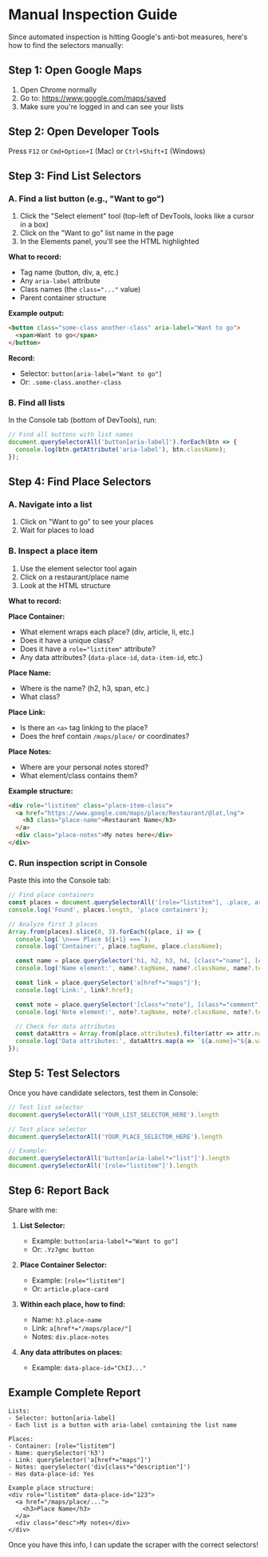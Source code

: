# Manual Inspection Guide

Since automated inspection is hitting Google's anti-bot measures, here's how to find the selectors manually:

## Step 1: Open Google Maps

1. Open Chrome normally
2. Go to: https://www.google.com/maps/saved
3. Make sure you're logged in and can see your lists

## Step 2: Open Developer Tools

Press `F12` or `Cmd+Option+I` (Mac) or `Ctrl+Shift+I` (Windows)

## Step 3: Find List Selectors

### A. Find a list button (e.g., "Want to go")
1. Click the "Select element" tool (top-left of DevTools, looks like a cursor in a box)
2. Click on the "Want to go" list name in the page
3. In the Elements panel, you'll see the HTML highlighted

**What to record:**
- Tag name (button, div, a, etc.)
- Any `aria-label` attribute
- Class names (the `class="..."` value)
- Parent container structure

**Example output:**
```html
<button class="some-class another-class" aria-label="Want to go">
  <span>Want to go</span>
</button>
```

**Record:**
- Selector: `button[aria-label="Want to go"]`
- Or: `.some-class.another-class`

### B. Find all lists
In the Console tab (bottom of DevTools), run:

```javascript
// Find all buttons with list names
document.querySelectorAll('button[aria-label]').forEach(btn => {
  console.log(btn.getAttribute('aria-label'), btn.className);
});
```

## Step 4: Find Place Selectors

### A. Navigate into a list
1. Click on "Want to go" to see your places
2. Wait for places to load

### B. Inspect a place item
1. Use the element selector tool again
2. Click on a restaurant/place name
3. Look at the HTML structure

**What to record:**

**Place Container:**
- What element wraps each place? (div, article, li, etc.)
- Does it have a unique class?
- Does it have a `role="listitem"` attribute?
- Any data attributes? (`data-place-id`, `data-item-id`, etc.)

**Place Name:**
- Where is the name? (h2, h3, span, etc.)
- What class?

**Place Link:**
- Is there an `<a>` tag linking to the place?
- Does the href contain `/maps/place/` or coordinates?

**Place Notes:**
- Where are your personal notes stored?
- What element/class contains them?

**Example structure:**
```html
<div role="listitem" class="place-item-class">
  <a href="https://www.google.com/maps/place/Restaurant/@lat,lng">
    <h3 class="place-name">Restaurant Name</h3>
  </a>
  <div class="place-notes">My notes here</div>
</div>
```

### C. Run inspection script in Console

Paste this into the Console tab:

```javascript
// Find place containers
const places = document.querySelectorAll('[role="listitem"], .place, article');
console.log('Found', places.length, 'place containers');

// Analyze first 3 places
Array.from(places).slice(0, 3).forEach((place, i) => {
  console.log(`\n=== Place ${i+1} ===`);
  console.log('Container:', place.tagName, place.className);

  const name = place.querySelector('h1, h2, h3, h4, [class*="name"], [class*="title"]');
  console.log('Name element:', name?.tagName, name?.className, name?.textContent.slice(0, 50));

  const link = place.querySelector('a[href*="maps"]');
  console.log('Link:', link?.href);

  const note = place.querySelector('[class*="note"], [class*="comment"], [class*="description"]');
  console.log('Note element:', note?.tagName, note?.className, note?.textContent.slice(0, 50));

  // Check for data attributes
  const dataAttrs = Array.from(place.attributes).filter(attr => attr.name.startsWith('data-'));
  console.log('Data attributes:', dataAttrs.map(a => `${a.name}="${a.value}"`));
});
```

## Step 5: Test Selectors

Once you have candidate selectors, test them in Console:

```javascript
// Test list selector
document.querySelectorAll('YOUR_LIST_SELECTOR_HERE').length

// Test place selector
document.querySelectorAll('YOUR_PLACE_SELECTOR_HERE').length

// Example:
document.querySelectorAll('button[aria-label*="list"]').length
document.querySelectorAll('[role="listitem"]').length
```

## Step 6: Report Back

Share with me:

1. **List Selector:**
   - Example: `button[aria-label*="Want to go"]`
   - Or: `.Yz7gmc button`

2. **Place Container Selector:**
   - Example: `[role="listitem"]`
   - Or: `article.place-card`

3. **Within each place, how to find:**
   - Name: `h3.place-name`
   - Link: `a[href*="/maps/place/"]`
   - Notes: `div.place-notes`

4. **Any data attributes on places:**
   - Example: `data-place-id="ChIJ..."`

## Example Complete Report

```
Lists:
- Selector: button[aria-label]
- Each list is a button with aria-label containing the list name

Places:
- Container: [role="listitem"]
- Name: querySelector('h3')
- Link: querySelector('a[href*="maps"]')
- Notes: querySelector('div[class*="description"]')
- Has data-place-id: Yes

Example place structure:
<div role="listitem" data-place-id="123">
  <a href="/maps/place/...">
    <h3>Place Name</h3>
  </a>
  <div class="desc">My notes</div>
</div>
```

Once you have this info, I can update the scraper with the correct selectors!
